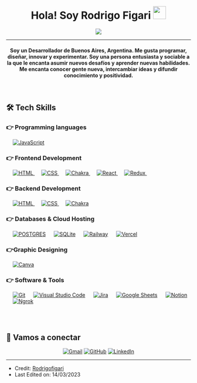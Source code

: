 <h1 align="center"> Hola! Soy Rodrigo Figari <img src="https://media.giphy.com/media/hvRJCLFzcasrR4ia7z/giphy.gif" width="35"></h1>
<p align="center">
  <a href="https://github.com/DenverCoder1/readme-typing-svg"><img src="https://readme-typing-svg.herokuapp.com?lines=Full+Stack+Web+Developer;Siempre%20Aprendiendo;JavaScript;ReactJS;Redux;NodeJS;ExpressJS;HTML;CSS&center=true&width=500&height=50"></a>
</p>
<hr/>
<h4 align="center">Soy un Desarrollador de Buenos Aires, Argentina. Me gusta programar, diseñar, innovar y experimentar. Soy una persona entusiasta y sociable a la que le encanta asumir nuevos desafíos y aprender nuevas habilidades. Me encanta conocer gente nueva, intercambiar ideas y difundir conocimiento y positividad.</h4>
<br>

## 🛠️ Tech Skills

### 👉 Programming languages

<p align="left"> 
  &emsp; 
  <a href="https://developer.mozilla.org/en-US/docs/Web/JavaScript" target="_blank"> 
     <img alt="JavaScript" src="https://img.shields.io/badge/JavaScript%20-%23F7DF1E.svg?logo=javascript&logoColor=black">
   </a>
</p>

### 👉 Frontend Development
<p align="left"> 
  &emsp; 
  <a href="https://www.w3.org/html/" target="_blank"> 
   <img alt="HTML" src="https://img.shields.io/badge/HTML5%20-%23E34F26.svg?logo=html5&logoColor=white">
  </a>   
  &emsp;
  <a href="https://www.w3schools.com/css/" target="_blank">
    <img alt="CSS" src="https://img.shields.io/badge/CSS%20-%231572B6.svg?logo=css3&logoColor=white">
  </a> 
   &emsp;
  <a href="https://chakra-ui.com/" target="_blank"> 
    <img alt="Chakra" src="https://img.shields.io/badge/-Chakra%20UI-9cf.svg?style=flat&logo=chakraui&logoColor=white"/>
  </a>
  &emsp;
  <a href="https://reactjs.org/" target="_blank"> 
   <img alt="React" src="https://img.shields.io/badge/-React.JS-9cf.svg?logo=react&logoColor=white">
  </a>   
  &emsp;
  <a href="https://redux.js.org/" target="_blank"> 
   <img alt="Redux" src="https://img.shields.io/badge/-Redux.JS-blueviolet.svg?logo=redux&logoColor=white">
  </a>   
  &emsp;
</p>

### 👉 Backend Development
<p align="left"> 
  &emsp; 
  <a href="https://nodejs.org/en/" target="_blank"> 
   <img alt="HTML" src="https://img.shields.io/badge/-Node.Js-green.svg?logo=node.js&logoColor=white">
  </a>   
  &emsp;
  <a href="https://sequelize.org/" target="_blank">
    <img alt="CSS" src="https://img.shields.io/badge/-Sequelize-blue.svg?logo=sequelize&logoColor=white">
  </a> 
   &emsp;
  <a href="https://chakra-ui.com/" target="_blank"> 
    <img alt="Chakra" src="https://img.shields.io/badge/-Express.JS-black.svg?style=flat&logo=express&logoColor=white"/>
  </a>
</p>

### 👉 Databases & Cloud Hosting  
<p align="left">
  &emsp;
    <a href="https://www.postgresql.org/"><img alt="POSTGRES" src ="https://img.shields.io/badge/-PostgreSQL-blue.svg?style=flat&logo=postgresql&logoColor=white"/></a>
  &emsp;
    <a href="https://www.sqlite.org/"><img alt="SQLite" src ="https://img.shields.io/badge/sqlite-%2307405e.svg?style=flat&logo=sqlite&logoColor=white"/></a>
  &emsp;
  <a href="https://railway.app/"><img alt="Railway" src ="https://img.shields.io/badge/-Railway-blueviolet.svg?style=flat&logo=railway&logoColor=white"/></a>
  &emsp;
  <a href="https://vercel.com/"><img alt="Vercel" src ="https://img.shields.io/badge/-Vercel-black.svg?style=flat&logo=vercel&logoColor=white"/></a>
  &emsp;
</p>
  
### 👉Graphic Designing
<p align="left">
  &emsp;
  <a href="#">
  	<img alt="Canva" src="https://img.shields.io/badge/Canva-%2300C4CC.svg?style=flat&logo=Canva&logoColor=white"/>
  </a>
 </p>

 ### 👉 Software & Tools
 
<p>
  
  &emsp;
    <a href="#"><img alt="Git" src="https://img.shields.io/badge/Git%20-%23F05033.svg?logo=git&logoColor=white"></a>
  &emsp;
    <a href="#"><img alt="Visual Studio Code" src="https://img.shields.io/badge/Visual%20Studio%20Code-0078d7.svg?logo=visual-studio-code&logoColor=white"></a>
  &emsp;
    <a href="#"><img alt="Jira" src="https://img.shields.io/badge/-Jira-blue.svg?logo=jira&logoColor=white"></a>
  &emsp;
    <a href="#"><img alt="Google Sheets" src="https://img.shields.io/badge/Google%20Sheets%20-%2334A853.svg?logo=google%20sheets&logoColor=white"></a>
  &emsp;
    <a href="#"><img alt="Notion" src="https://img.shields.io/badge/-Notion-black.svg?logo=notion&logoColor=white"></a>
  &emsp;
    <a href="#"><img alt="Ngrok" src="https://img.shields.io/badge/-Ngrok-informational.svg?logo=ngrok&logoColor=white"></a>
  
</p>

<br/>

</details>

<br/>

## 🙋 Vamos a conectar
<p align="center">
	<a href="mailto:rodrigojfigari@gmail.com"><img src="https://img.icons8.com/50/color/gmail.png" alt="Gmail"/></a>
	<a href="https://github.com/Rodrigofigari"><img src="https://img.icons8.com/50/color/github.png" alt="GitHub"/></a>
	<a href="https://www.linkedin.com/in/rodrigo-figari-809736244/"><img src="https://img.icons8.com/50/color/linkedin.png" alt="LinkedIn"/></a>
</p>

<hr/>

* Credit: [Rodrigofigari](https://github.com/Rodrigofigari)
* Last Edited on: 14/03/2023

